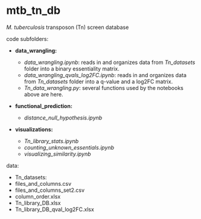 # mtb_tn_db
*M. tuberculosis* transposon (Tn) screen database 

code subfolders: 

* **data_wrangling:**
  * *data_wrangling.ipynb*: reads in and organizes data from *Tn_datasets* folder into a binary essentiality matrix. 
  * *data_wrangling_qvals_log2FC.ipynb*: reads in and organizes data from *Tn_datasets* folder into a q-value and a log2FC matrix.
  * *Tn_data_wrangling.py*: several functions used by the notebooks above are here. 
  
* **functional_prediction:**
  * *distance_null_hypothesis.ipynb*
  
* **visualizations:**
  * *Tn_library_stats.ipynb*
  * *counting_unknown_essentials.ipynb* 
  * *visualizing_similarity.ipynb*

data: 

* Tn_datasets: 
* files_and_columns.csv
* files_and_columns_set2.csv
* column_order.xlsx
* Tn_library_DB.xlsx
* Tn_library_DB_qval_log2FC.xlsx



